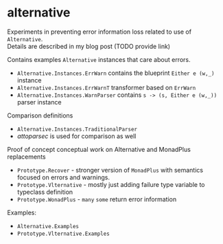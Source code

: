 # alternative

Experiments in preventing error information loss related to use of `Alternative`.   
Details are described in my blog post (TODO provide link)  

Contains examples `Alternative` instances that care about errors.  

* `Alternative.Instances.ErrWarn` contains the blueprint `Either e (w,_)` instance
* `Alternative.Instances.ErrWarnT` transformer based on `ErrWarn`
* `Alternative.Instances.WarnParser` contains  `s -> (s, Either e (w,_))` parser instance


Comparison definitions

* `Alternative.Instances.TraditionalParser`
* _attoparsec_ is used for comparison as well

Proof of concept conceptual work on Alternative and MonadPlus replacements 

* `Prototype.Recover` - stronger version of `MonadPlus` with semantics focused on errors and warnings.
* `Prototype.Vlternative` - mostly just adding failure type variable to typeclass definition
* `Prototype.WonadPlus` - `many` `some` return error information

Examples:

* `Alternative.Examples`
* `Prototype.Vlternative.Examples`




